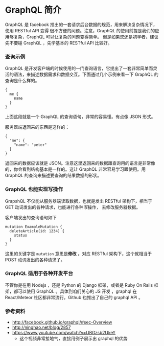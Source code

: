 # GraphQL 简介

GraphQL 是 facebook 推出的一套请求后台数据的规范，用来解决复杂情况下，使用 RESTful API 变得
很不方便的问题。注意，GraphQL 的使用前提是我们的应用够复杂，GraphQL 可以让复杂的问题变得简单。
但是如果您还是初学者，建议先不要碰 GraphQL ，先学基本的 RESTful API 比较好。


### 查询示例

GraphQL 是开发客户端的时候使用的一门查询语言，它提出了一套非常简单而灵活的语法，来描述数据需求和数据交互。下面通过几个示例来看一下 GraphQL 的查询是什么样的。

```
{
  me {
    name
  }
}
```

上面这段就是一个 GraphQL 的查询语句，非常的容易懂。有点像 JSON 形式。

服务器端返回来的东西是这样的：

```
{
  "me": {
    "name": "peter"
  }
}
```

返回来的数据应该就是 JSON。注意这里返回来的数据跟查询用的语言是非常像的，你会看到结构基本是一样的。这让 GraphQL 非常容易学习跟使用。用 GraphQL 的查询来描述要查询的结果数据的形状。


### GraphQL 也能实现写操作

GrapshQL 不仅能从服务器端读取数据，也就是发出 RESTful 架构下，相当于 GET 动词发出的各种请求，也能进行各种*写*操作，
去修改服务器数据。

客户端发出的查询语句如下

```
mutation ExampleMutation {
  deleteArticle(id: 1234) {
    status
  }
}
```

这里的关键字是 `mutation` 意思是**修改** ，对应 RESTful 架构下，这个就相当于 POST 动词发出的各种请求了。


### GraphQL 适用于各种开发平台

不管你是在用 Nodejs ，还是 Python 的 Django 框架，或者是 Ruby On Rails 框架，都可以使用 GraphQL 。具体到咱们关心的 JS 开发
，graphql 在 React/Meteor 社区都非常流行。Github 也推出了自己的 graphql API 。

### 参考资料

- http://facebook.github.io/graphql/#sec-Overview
- http://ninghao.net/blog/2857
- https://www.youtube.com/watch?v=UBGzsb2UkeY
  - 这个视频非常接地气，直接用例子展示出 graphql 的优势
